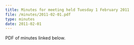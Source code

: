 ```yaml
---
title: Minutes for meeting held Tuesday 1 February 2011
file: /minutes/2011-02-01.pdf
type: minutes
date: 2011-02-01
---
```


PDF of minutes linked below.
